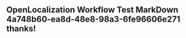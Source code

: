 <properties
ms.topic="hero-topic"
ms.test1="hero-topic"
ms.test2="test"/>

## OpenLocalization Workflow Test MarkDown 4a748b60-ea8d-48e8-98a3-6fe96606e271 thanks!
